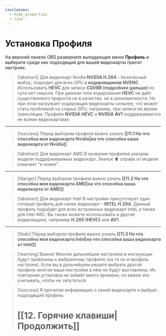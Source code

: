 ```yaml
---
cssclasses:
  - hide_properties
  - line
---
```


# **Установка Профиля**

На верхней панели OBS разверните выпадающее меню **Профиль** и выберите среди них подходящий для вашей видеокарты пресет настроек.

> [!abstract] Для видеокарт Nvidia
> **NVIDIA H.264** - безопасный выбор, подходит для всех GPU **с кодировщиком NVENC**. Использовать **HEVC** для записи **CQVBR (подробнее дальше)** по сути нет смысла.
> При данном типе кодирования **HEVC** не даёт существенного прироста ни в качестве, ни в экономичности. Но при этом нагружает кодировщик видеокарты сильнее, что может стать проблемой на старых GPU, например, при записи во время трансляции.
> Профили **NVIDIA HEVC** и **NVIDIA AV1** поддерживаются не всеми видеокартами.
---
> [!success] Перед выбором профиля важно узнать **[[11.1 На что способна моя видеокарта Nvidia|на что способна ваша видеокарта от Nvidia]]**
> 


> [!abstract] Для видеокарт AMD
> В названии профилей указаны модели поддерживаемых видеокарт. 
> Значок ⬆️ справа от модели означает "и новее". 
---
> [!danger] Перед выбором профиля важно узнать **[[11.2 На что способна моя видеокарта AMD|на что способна ваша видеокарта от AMD]]**
> 

> [!abstract] Для видеокарт Intel
> В настройке присутствует один готовый профиль для синих видеокарт - **INTEL H.264**. Данный профиль подойдёт для всех встроенных видеокарт Intel, а также для Intel ARC.
> Вы также можете использовать и другие кодировщики, например **H.265 (HEVC)** или **AV1**.
---
> [!todo] Перед выбором профиля важно узнать **[[11.3 На что способна моя видеокарта Intel|на что способна ваша видеокарта от Intel]]**
> 

> [!warning] Важно!
> Многие дальнейшие настройки в инструкции будут привязаны к выбранному профилю (на то он и профиль настроек). Если вы в дальнейшем решите выбрать другой профиль многие ваши настройки в нём не будут выставлены. Их повторная установка не займёт много времени, но важно это учитывать, чтобы не запутаться.

> [!success] Я прочитал информацию о своей видеокарте и выбрал подходящий профиль
> # [[12. Горячие клавиши|Продолжить]]
